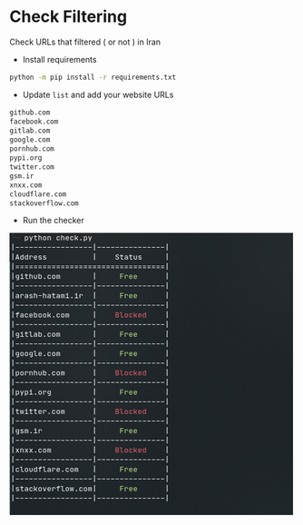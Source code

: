 # Check Filtering

Check URLs that filtered ( or not ) in Iran

- Install requirements

```bash
python -m pip install -r requirements.txt
```

- Update `list` and add your website URLs

```text
github.com
facebook.com
gitlab.com
google.com
pornhub.com
pypi.org
twitter.com
gsm.ir
xnxx.com
cloudflare.com
stackoverflow.com
```

- Run the checker

![sc](.github/sc.png)
